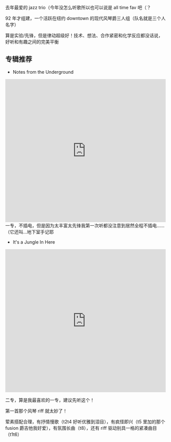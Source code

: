 去年最爱的 jazz trio（今年没怎么听歌所以也可以说是 all time fav 吧（？

92 年才组建，一个活跃在纽约 downtown 的现代风琴爵三人组（队名就是三个人名字）  

算是实验/先锋，但是律动超级好！技术、想法、合作紧密和化学反应都没话说，好听和有趣之间的完美平衡

## 专辑推荐
- Notes from the Underground
<iframe allow="autoplay *; encrypted-media *; fullscreen *; clipboard-write" frameborder="0" height="450" style="width:100%;max-width:660px;overflow:hidden;background:transparent;" sandbox="allow-forms allow-popups allow-same-origin allow-scripts allow-storage-access-by-user-activation allow-top-navigation-by-user-activation" src="https://embed.music.apple.com/hk/album/notes-from-the-underground/1068734226?l=en"></iframe>
一专，不插电，但是因为太丰富太先锋我第一次听都没注意到居然全程不插电……（它还叫…地下室手记耶  

- It's a Jungle In Here
<iframe allow="autoplay *; encrypted-media *; fullscreen *; clipboard-write" frameborder="0" height="450" style="width:100%;max-width:660px;overflow:hidden;background:transparent;" sandbox="allow-forms allow-popups allow-same-origin allow-scripts allow-storage-access-by-user-activation allow-top-navigation-by-user-activation" src="https://embed.music.apple.com/hk/album/its-a-jungle-in-here/160783013?l=en"></iframe>


二专，算是我最喜欢的一专，建议先听这个！

第一首那个风琴 riff 就太妙了！

荤素搭配合理，有抒情慢歌（t2t4 好听优雅到泪目），有疯怪即兴（t5 里加的那个 fusion 爵吉他我好爱），有氛围长曲（t8），还有 riff 驱动别具一格的紧凑曲目（t1t6） 


